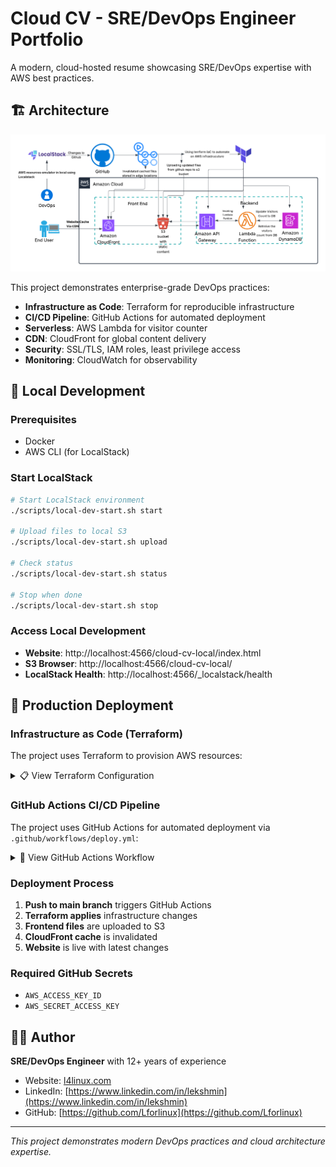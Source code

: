 # Cloud CV - SRE/DevOps Engineer Portfolio

A modern, cloud-hosted resume showcasing SRE/DevOps expertise with AWS best practices.

## 🏗️ Architecture

![Cloud CV Architecture](docs/Cloud-CV.png)

This project demonstrates enterprise-grade DevOps practices:

- **Infrastructure as Code**: Terraform for reproducible infrastructure
- **CI/CD Pipeline**: GitHub Actions for automated deployment
- **Serverless**: AWS Lambda for visitor counter
- **CDN**: CloudFront for global content delivery
- **Security**: SSL/TLS, IAM roles, least privilege access
- **Monitoring**: CloudWatch for observability

## 🚀 Local Development

### Prerequisites
- Docker
- AWS CLI (for LocalStack)

### Start LocalStack
```bash
# Start LocalStack environment
./scripts/local-dev-start.sh start

# Upload files to local S3
./scripts/local-dev-start.sh upload

# Check status
./scripts/local-dev-start.sh status

# Stop when done
./scripts/local-dev-start.sh stop
```

### Access Local Development
- **Website**: http://localhost:4566/cloud-cv-local/index.html
- **S3 Browser**: http://localhost:4566/cloud-cv-local/
- **LocalStack Health**: http://localhost:4566/_localstack/health

## 🚀 Production Deployment

### Infrastructure as Code (Terraform)

The project uses Terraform to provision AWS resources:

<details>
<summary>📋 View Terraform Configuration</summary>

```hcl
# S3 Bucket for static website hosting
resource "aws_s3_bucket" "website" {
  bucket = "cloud-cv-${random_id.bucket_suffix.hex}"
}

# CloudFront distribution for CDN
resource "aws_cloudfront_distribution" "website" {
  origin {
    domain_name = aws_s3_bucket.website.bucket_regional_domain_name
    origin_access_control_id = aws_cloudfront_origin_access_control.website.id
  }
}

# Lambda function for visitor counter
resource "aws_lambda_function" "visitor_counter" {
  filename         = "../lambda/visitor_counter.zip"
  function_name    = "cloud-cv-visitor-counter"
  runtime         = "python3.11"
}

# DynamoDB table for visitor data
resource "aws_dynamodb_table" "visitor_counter" {
  name           = "visitor-counter"
  billing_mode   = "PAY_PER_REQUEST"
  hash_key       = "id"
}
```
</details>

### GitHub Actions CI/CD Pipeline

The project uses GitHub Actions for automated deployment via `.github/workflows/deploy.yml`:

<details>
<summary>🔄 View GitHub Actions Workflow</summary>

```yaml
name: Deploy Cloud CV
on:
  push:
    branches: [main]
  workflow_dispatch:

jobs:
  deploy:
    runs-on: ubuntu-latest
    steps:
      - name: Checkout code
        uses: actions/checkout@v4
      
      - name: Configure AWS credentials
        uses: aws-actions/configure-aws-credentials@v4
        with:
          aws-access-key-id: ${{ secrets.AWS_ACCESS_KEY_ID }}
          aws-secret-access-key: ${{ secrets.AWS_SECRET_ACCESS_KEY }}
          aws-region: us-east-1
      
      - name: Deploy Infrastructure
        run: |
          cd infra/terraform
          terraform init
          terraform plan
          terraform apply -auto-approve
      
      - name: Upload Frontend Files
        run: |
          aws s3 cp frontend/index.html s3://$(terraform output -raw bucket_name)/
          aws s3 cp frontend/styles.css s3://$(terraform output -raw bucket_name)/
          aws s3 cp frontend/script.js s3://$(terraform output -raw bucket_name)/
          aws s3 cp cv.pdf s3://$(terraform output -raw bucket_name)/
      
      - name: Invalidate CloudFront Cache
        run: |
          aws cloudfront create-invalidation --distribution-id $(terraform output -raw cloudfront_distribution_id) --paths "/*"
```
</details>

### Deployment Process
1. **Push to main branch** triggers GitHub Actions
2. **Terraform applies** infrastructure changes
3. **Frontend files** are uploaded to S3
4. **CloudFront cache** is invalidated
5. **Website** is live with latest changes

### Required GitHub Secrets
- `AWS_ACCESS_KEY_ID`
- `AWS_SECRET_ACCESS_KEY`

## 👨‍💻 Author

**SRE/DevOps Engineer** with 12+ years of experience
- Website: [l4linux.com](https://l4linux.com)
- LinkedIn: [https://www.linkedin.com/in/lekshmin](https://www.linkedin.com/in/lekshmin)
- GitHub: [https://github.com/Lforlinux](https://github.com/Lforlinux)

---

*This project demonstrates modern DevOps practices and cloud architecture expertise.*
